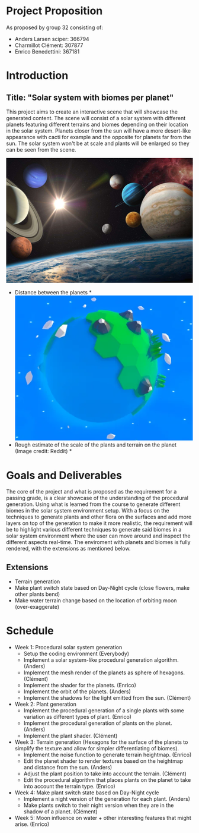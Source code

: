 # Project Proposition

As proposed by group 32 consisting of:

- Anders Larsen sciper: 366794
- Charmillot Clément: 307877
- Enrico Benedettini: 367181

# Introduction

## Title: "Solar system with biomes per planet"

This project aims to create an interactive scene that will showcase the generated content. The scene will consist of a solar system with different planets featuring different terrains and biomes depending on their location in the solar system. Planets closer from the sun will have a more desert-like appearance with cacti for example and the opposite for planets far from the sun.
The solar system won't be at scale and plants will be enlarged so they can be seen from the scene. 

![](./system_distance.png)

* Distance between the planets *
  ![](./image.png)
* Rough estimate of the scale of the plants and terrain on the planet (Image credit: Reddit) *

# Goals and Deliverables

The core of the project and what is proposed as the requirement for a passing grade, is a clear showcase of the understanding of the procedural generation. Using what is learned from the course to generate different biomes in the solar system environment setup. With a focus on the techniques to generate plants and other flora on the surfaces and add more layers on top of the generation to make it more realistic, the requirement will be to highlight various different techniques to generate said biomes in a solar system environment where the user can move around and inspect the different aspects real-time. The enviroment with planets and biomes is fully rendered, with the extensions as mentioned below.

## Extensions

- Terrain generation
- Make plant switch state based on Day-Night cycle (close flowers, make other plants bend)
- Make water terrain change based on the location of orbiting moon (over-exaggerate)

# Schedule

- Week 1: Procedural solar system generation
  - Setup the coding environment (Everybody)
  - Implement a solar system-like procedural generation algorithm. (Anders)
  - Implement the mesh render of the planets as sphere of hexagons. (Clément)
  - Implement the shader for the planets. (Enrico)
  - Implement the orbit of the planets. (Anders)
  - Implement the shadows for the light emitted from the sun. (Clément)
- Week 2: Plant generation
  - Implement the procedural generation of a single plants with some variation as different types of plant. (Enrico)
  - Implement the procedural generation of plants on the planet. (Anders)
  - Implement the plant shader. (Clément)
- Week 3: Terrain generation (Hexagons for the surface of the planets to simplify the texture and allow for simpler differentiating of biomes).
  - Implement the noise function to generate terrain heightmap. (Enrico)
  - Edit the planet shader to render textures based on the heightmap and distance from the sun. (Anders)
  - Adjust the plant position to take into account the terrain. (Clément)
  - Edit the procedural algorithm that places plants on the planet to take into account the terrain type. (Enrico)
- Week 4: Make plant switch state based on Day-Night cycle
  - Implement a night version of the generation for each plant. (Anders)
  - Make plants switch to their night version when they are in the shadow of a planet. (Clément)
- Week 5: Moon influence on water + other interesting features that might arise. (Enrico)
